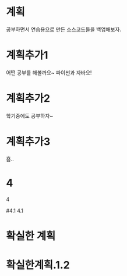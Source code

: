 # 계획
공부하면서 연습용으로 만든 소스코드들을 백업해보자.

# 계획추가1
어떤 공부를 해볼까요~
파이썬과 자바요!

# 계획추가2
학기중에도 공부하자~

# 계획추가3
흠..

# 4
4

#4.1
4.1

# 확실한 계획

# 확실한계획.1.2
